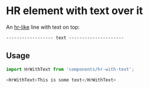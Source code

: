 HR element with text over it
============================


An [hr-like](https://developer.mozilla.org/en/docs/Web/HTML/Element/hr) line with text on top:

`------------------ text ---------------------`

## Usage

```js
import HrWithText from 'components/hr-with-text';

<HrWithText>This is some text</HrWithText>
```
